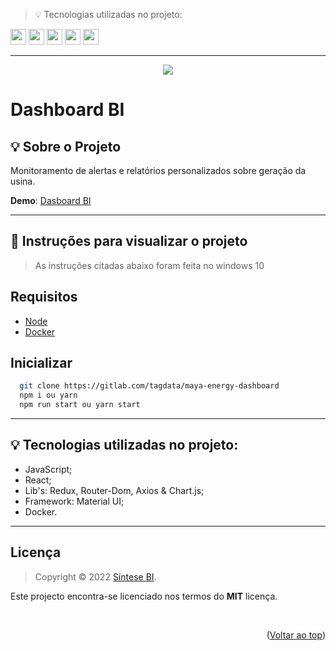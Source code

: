 > 💡 Tecnologias utilizadas no projeto: 

<img src="https://img.shields.io/badge/JavaScript-20232A?style=for-the-badge&logo=javascript&logoColor=61DAFB" height="25"/>
<img src="https://img.shields.io/badge/React-20232A?style=for-the-badge&logo=react&logoColor=61DAFB" height="25"/>
<img src="https://img.shields.io/badge/Redux-20232A?style=for-the-badge&logo=redux&logoColor=61DAFB" height="25"/>
<img src="https://img.shields.io/badge/Material--UI-20232A?style=for-the-badge&logo=material-ui&logoColor=61DAFB" height="25"/>
<img src="https://img.shields.io/badge/Docker-20232A?style=for-the-badge&logo=docker&logoColor=61DAFB" height="25"/>

---

<div align="center">
  <a href="https://mayaenergy.com.br/">
    <img src="https://cdn.discordapp.com/attachments/1024073266131894272/1075568920381116466/Novo_video.gif">
  </a>
</div>

# **Dashboard BI**

## 💡 Sobre o Projeto

Monitoramento de alertas e relatórios personalizados sobre geração da usina.

**Demo**: [Dasboard BI]("")

---

## 💾 Instruções para visualizar o projeto   
> As instruções citadas abaixo foram feita no windows 10
 
## Requisitos
- [Node]("https://nodejs.org/en/download/")
- [Docker]("https://www.docker.com/products/docker-desktop/")

## Inicializar
```bash 
  git clone https://gitlab.com/tagdata/maya-energy-dashboard
  npm i ou yarn 
  npm run start ou yarn start
 ```

---

## 💡 Tecnologias utilizadas no projeto:
- JavaScript;
- React;
- Lib's: Redux, Router-Dom, Axios & Chart.js;
- Framework: Material UI;
- Docker.
---

## Licença
>Copyright © 2022 [Síntese BI](https://sintesebi.com.br/). 

Este projecto encontra-se licenciado nos termos do **MIT** licença.

<br />
<p align="right">(<a href="#readme-top">Voltar ao top</a>)</p>
